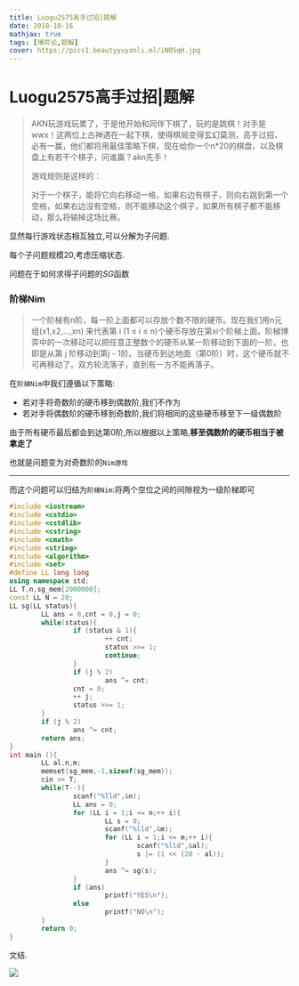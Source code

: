 ```yaml
---
title: Luogu2575高手过招|题解
date: 2018-10-16
mathjax: true
tags: [博弈论,题解]
cover: https://pics1.beautyyuyanli.ml/iNOSqH.jpg
---
```


# Luogu2575高手过招|题解

> AKN玩游戏玩累了，于是他开始和同伴下棋了，玩的是跳棋！对手是wwx！这两位上古神遇在一起下棋，使得棋局变得玄幻莫测，高手过招，必有一赢，他们都将用最佳策略下棋，现在给你一个n*20的棋盘，以及棋盘上有若干个棋子，问谁赢？akn先手！
>
> 游戏规则是这样的：
>
> 对于一个棋子，能将它向右移动一格，如果右边有棋子，则向右跳到第一个空格，如果右边没有空格，则不能移动这个棋子，如果所有棋子都不能移动，那么将输掉这场比赛。

显然每行游戏状态相互独立,可以分解为子问题.

每个子问题规模$20$,考虑压缩状态.

问题在于如何求得子问题的$SG$函数

### 阶梯Nim

> 一个阶梯有n阶，每一阶上面都可以存放个数不限的硬币。现在我们用n元组(x1,x2,…,xn) 来代表第 i (1 ≤ i ≤ 
> n)个硬币存放在第xi个阶梯上面。阶梯博弈中的一次移动可以把任意正整数个的硬币从某一阶移动到下面的一阶，也即是从第 j 阶移动到第j - 
> 1阶。当硬币到达地面（第0阶）时，这个硬币就不可再移动了。双方轮流落子，直到有一方不能再落子。

在`阶梯Nim`中我们遵循以下策略:

- 若对手将奇数阶的硬币移到偶数阶,我们不作为
- 若对手将偶数阶的硬币移到奇数阶,我们将相同的这些硬币移至下一级偶数阶

由于所有硬币最后都会到达第$0$阶,所以根据以上策略,**移至偶数阶的硬币相当于被拿走了**

也就是问题变为对奇数阶的`Nim游戏`

***

而这个问题可以归结为`阶梯Nim`:将两个空位之间的间隙视为一级阶梯即可

```c++
#include <iostream>
#include <cstdio>
#include <cstdlib>
#include <cstring>
#include <cmath>
#include <string>
#include <algorithm>
#include <set>
#define LL long long
using namespace std;
LL T,n,sg_mem[2000000];
const LL N = 20;
LL sg(LL status){
        LL ans = 0,cnt = 0,j = 0;
        while(status){
                if (status & 1){
                        ++ cnt;
                        status >>= 1;
                        continue;
                }
                if (j % 2)
                        ans ^= cnt;
                cnt = 0;
                ++ j;
                status >>= 1;
        }
        if (j % 2)
                ans ^= cnt;
        return ans;
}
int main (){
        LL al,n,m;
        memset(sg_mem,-1,sizeof(sg_mem));
        cin >> T;
        while(T--){
                scanf("%lld",&n);
                LL ans = 0;
                for (LL i = 1;i <= n;++ i){
                        LL s = 0;
                        scanf("%lld",&m);
                        for (LL i = 1;i <= m;++ i){
                                scanf("%lld",&al);
                                s |= (1 << (20 - al));
                        }
                        ans ^= sg(s);
                }
                if (ans)
                        printf("YES\n");
                else
                        printf("NO\n");
        }
        return 0;
}

```



文结.

![](https://pics1.beautyyuyanli.ml/iNOSqH.jpg)